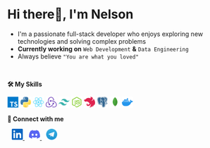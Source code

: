 # Hi there👋, I'm Nelson

<!--About Me-->

- I'm a passionate full-stack developer who enjoys exploring new technologies and solving complex problems
- **Currently working on** `Web Development` **&** `Data Engineering`
- Always believe `"You are what you loved"`

<br>

<!--Skills-->

**🛠️ My Skills**

 <img src="./assets/typescript-colored.svg" height="25px">
 <img src="./assets/python-colored.svg" height="25px">
 <img src="./assets/react-colored.svg" height="25px">
 <img src="./assets/redux-colored.svg" height="25px">
 <img src="./assets/tailwindcss-colored.svg" height="25px">
 <img src="./assets/nodejs-colored.svg" height="25px">
 <img src="./assets/nestjs-colored.svg" height="25px">
 <img src="./assets/postgresql-colored.svg" height="25px">
 <img src="./assets/mongodb-colored.svg" height="25px">
 <img src="./assets/docker-colored.svg" height="25px">

<br>

**🤝 Connect with me**

<a style="margin-left: 10px;"  target="_blank" href="https://www.linkedin.com/in/namhoaivu72/">
    <img src="./assets/linkedin.svg" height="25px">
<a>
<a style="margin-left: 10px;"  target="_blank" href="https://www.linkedin.com/in/namhoaivu72/">
    <img src="./assets/discord.svg" height="25px">
<a>
<a style="margin-left: 10px;"  target="_blank" href="https://www.linkedin.com/in/namhoaivu72/">
    <img src="./assets/telegram.svg" height="25px">
<a>

